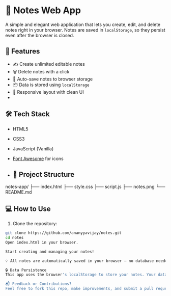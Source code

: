 # 📝 Notes Web App

A simple and elegant web application that lets you create, edit, and delete notes right in your browser. Notes are saved in `localStorage`, so they persist even after the browser is closed.

## 🚀 Features

- ✍️ Create unlimited editable notes
- 🗑️ Delete notes with a click
- 💾 Auto-save notes to browser storage
- 📦 Data is stored using `localStorage`
- 🎨 Responsive layout with clean UI
- 
## 🛠️ Tech Stack

- HTML5
- CSS3
- JavaScript (Vanilla)
- [Font Awesome](https://fontawesome.com/) for icons

- ## 📂 Project Structure

notes-app/
├── index.html
├── style.css
├── script.js
├── notes.png
└── README.md

## 💻 How to Use

1. Clone the repository:

```bash
git clone https://github.com/ananyyavijay/notes.git
cd notes
Open index.html in your browser.

Start creating and managing your notes!

💡 All notes are automatically saved in your browser — no database needed.

🔒 Data Persistence
This app uses the browser's localStorage to store your notes. Your data is not lost when you refresh or close the browser.

📬 Feedback or Contributions?
Feel free to fork this repo, make improvements, and submit a pull request!
